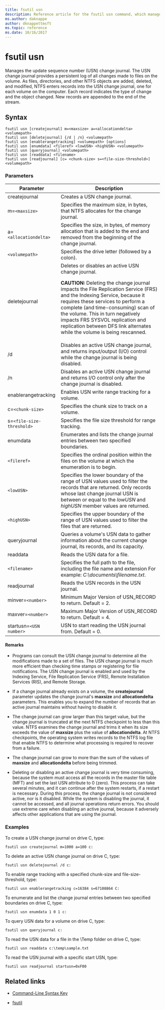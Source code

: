 ```yaml
---
title: fsutil usn
description: Reference article for the fsutil usn command, which manages the update sequence number (USN) change journal.
ms.author: daknappe
author: dknappettmsft
ms.topic: reference
ms.date: 10/16/2017
---
```


# fsutil usn



Manages the update sequence number (USN) change journal. The USN change journal provides a persistent log of all changes made to files on the volume. As files, directories, and other NTFS objects are added, deleted, and modified, NTFS enters records into the USN change journal, one for each volume on the computer. Each record indicates the type of change and the object changed. New records are appended to the end of the stream.

## Syntax

```
fsutil usn [createjournal] m=<maxsize> a=<allocationdelta> <volumepath>
fsutil usn [deletejournal] {/d | /n} <volumepath>
fsutil usn [enablerangetracking] <volumepath> [options]
fsutil usn [enumdata] <fileref> <lowUSN> <highUSN> <volumepath>
fsutil usn [queryjournal] <volumepath>
fsutil usn [readdata] <filename>
fsutil usn [readjournal] [c= <chunk-size> s=<file-size-threshold>] <volumepath>
```

### Parameters

| Parameter | Description |
| --------- | ----------- |
| createjournal | Creates a USN change journal. |
| m=`<maxsize>` | Specifies the maximum size, in bytes, that NTFS allocates for the change journal. |
| a=`<allocationdelta>` | Specifies the size, in bytes, of memory allocation that is added to the end and removed from the beginning of the change journal. |
| `<volumepath>` | Specifies the drive letter (followed by a colon). |
| deletejournal | Deletes or disables an active USN change journal.<p>**CAUTION:** Deleting the change journal impacts the File Replication Service (FRS) and the Indexing Service, because it requires these services to perform a complete (and time-consuming) scan of the volume. This in turn negatively impacts FRS SYSVOL replication and replication between DFS link alternates while the volume is being rescanned. |
| /d | Disables an active USN change journal, and returns input/output (I/O) control while the change journal is being disabled. |
| /n | Disables an active USN change journal and returns I/O control only after the change journal is disabled. |
| enablerangetracking | Enables USN write range tracking for a volume. |
| c=`<chunk-size>` | Specifies the chunk size to track on a volume. |
| s=`<file-size-threshold>` | Specifies the file size threshold for range tracking. |
| enumdata | Enumerates and lists the change journal entries between two specified boundaries. |
| `<fileref>` | Specifies the ordinal position within the files on the volume at which the enumeration is to begin. |
| `<lowUSN>` | Specifies the lower boundary of the range of USN values used to filter the records that are returned. Only records whose last change journal USN is between or equal to the *lowUSN* and *highUSN* member values are returned. |
| `<highUSN>` | Specifies the upper boundary of the range of USN values used to filter the files that are returned. |
| queryjournal | Queries a volume's USN data to gather information about the current change journal, its records, and its capacity. |
| readdata | Reads the USN data for a file. |
| `<filename>` | Specifies the full path to the file, including the file name and extension For example: *C:\documents\filename.txt*. |
| readjournal | Reads the USN records in the USN journal. |
| minver=`<number>` | Minimum Major Version of USN_RECORD to return. Default = 2. |
| maxver=`<number>` | Maximum Major Version of USN_RECORD to return. Default = 4. |
| startusn=`<USN number>` | USN to start reading the USN journal from. Default = 0. |

#### Remarks

- Programs can consult the USN change journal to determine all the modifications made to a set of files. The USN change journal is much more efficient than checking time stamps or registering for file notifications. The USN change journal is enabled and used by the Indexing Service, File Replication Service (FRS), Remote Installation Services (RIS), and Remote Storage.

- If a change journal already exists on a volume, the **createjournal** parameter updates the change journal's **maxsize** and **allocationdelta** parameters. This enables you to expand the number of records that an active journal maintains without having to disable it.

- The change journal can grow larger than this target value, but the change journal is truncated at the next NTFS checkpoint to less than this value. NTFS examines the change journal and trims it when its size exceeds the value of **maxsize** plus the value of **allocationdelta**. At NTFS checkpoints, the operating system writes records to the NTFS log file that enable NTFS to determine what processing is required to recover from a failure.

- The change journal can grow to more than the sum of the values of **maxsize** and **allocationdelta** before being trimmed.

- Deleting or disabling an active change journal is very time consuming, because the system must access all the records in the master file table (MFT) and set the last USN attribute to 0 (zero). This process can take several minutes, and it can continue after the system restarts, if a restart is necessary. During this process, the change journal is not considered active, nor is it disabled. While the system is disabling the journal, it cannot be accessed, and all journal operations return errors. You should use extreme care when disabling an active journal, because it adversely affects other applications that are using the journal.

### Examples

To create a USN change journal on drive C, type:

```
fsutil usn createjournal m=1000 a=100 c:
```

To delete an active USN change journal on drive C, type:

```
fsutil usn deletejournal /d c:
```

To enable range tracking with a specified chunk-size and file-size-threshold, type:

```
fsutil usn enablerangetracking c=16384 s=67108864 C:
```

To enumerate and list the change journal entries between two specified boundaries on drive C, type:

```
fsutil usn enumdata 1 0 1 c:
```

To query USN data for a volume on drive C, type:

```
fsutil usn queryjournal c:
```

To read the USN data for a file in the \Temp folder on drive C, type:

```
fsutil usn readdata c:\temp\sample.txt
```

To read the USN journal with a specific start USN, type:

```
fsutil usn readjournal startusn=0xF00
```

## Related links

- [Command-Line Syntax Key](command-line-syntax-key.md)

- [fsutil](fsutil.md)
